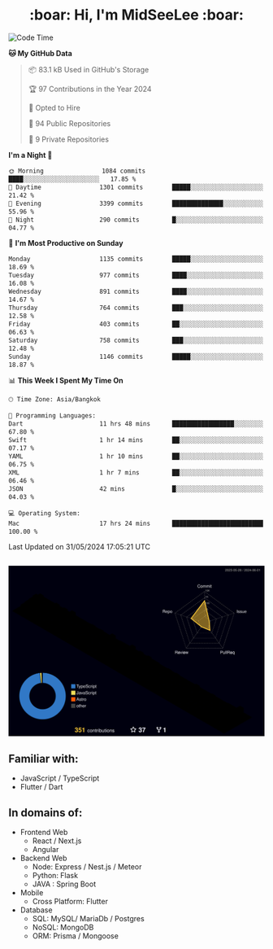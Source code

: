 <h1 align="center"> :boar: Hi, I'm MidSeeLee :boar:</h1>
 
<!--START_SECTION:waka-->
![Code Time](http://img.shields.io/badge/Code%20Time-1%2C678%20hrs%2022%20mins-blue)

**🐱 My GitHub Data** 

> 📦 83.1 kB Used in GitHub's Storage 
 > 
> 🏆 97 Contributions in the Year 2024
 > 
> 💼 Opted to Hire
 > 
> 📜 94 Public Repositories 
 > 
> 🔑 9 Private Repositories 
 > 
**I'm a Night 🦉** 

```text
🌞 Morning                1084 commits        ████░░░░░░░░░░░░░░░░░░░░░   17.85 % 
🌆 Daytime                1301 commits        █████░░░░░░░░░░░░░░░░░░░░   21.42 % 
🌃 Evening                3399 commits        ██████████████░░░░░░░░░░░   55.96 % 
🌙 Night                  290 commits         █░░░░░░░░░░░░░░░░░░░░░░░░   04.77 % 
```
📅 **I'm Most Productive on Sunday** 

```text
Monday                   1135 commits        █████░░░░░░░░░░░░░░░░░░░░   18.69 % 
Tuesday                  977 commits         ████░░░░░░░░░░░░░░░░░░░░░   16.08 % 
Wednesday                891 commits         ████░░░░░░░░░░░░░░░░░░░░░   14.67 % 
Thursday                 764 commits         ███░░░░░░░░░░░░░░░░░░░░░░   12.58 % 
Friday                   403 commits         ██░░░░░░░░░░░░░░░░░░░░░░░   06.63 % 
Saturday                 758 commits         ███░░░░░░░░░░░░░░░░░░░░░░   12.48 % 
Sunday                   1146 commits        █████░░░░░░░░░░░░░░░░░░░░   18.87 % 
```


📊 **This Week I Spent My Time On** 

```text
🕑︎ Time Zone: Asia/Bangkok

💬 Programming Languages: 
Dart                     11 hrs 48 mins      █████████████████░░░░░░░░   67.80 % 
Swift                    1 hr 14 mins        ██░░░░░░░░░░░░░░░░░░░░░░░   07.17 % 
YAML                     1 hr 10 mins        ██░░░░░░░░░░░░░░░░░░░░░░░   06.75 % 
XML                      1 hr 7 mins         ██░░░░░░░░░░░░░░░░░░░░░░░   06.46 % 
JSON                     42 mins             █░░░░░░░░░░░░░░░░░░░░░░░░   04.03 % 

💻 Operating System: 
Mac                      17 hrs 24 mins      █████████████████████████   100.00 % 
```


 Last Updated on 31/05/2024 17:05:21 UTC
<!--END_SECTION:waka-->

##

![](./profile-3d-contrib/profile-night-rainbow.svg)

## Familiar with:
- JavaScript / TypeScript
- Flutter / Dart

## In domains of:
- Frontend Web
  - React / Next.js
  - Angular
- Backend Web
  - Node: Express / Nest.js / Meteor
  - Python: Flask
  - JAVA : Spring Boot
- Mobile
  - Cross Platform: Flutter
- Database
  - SQL: MySQL/ MariaDb / Postgres
  - NoSQL: MongoDB
  - ORM: Prisma / Mongoose

